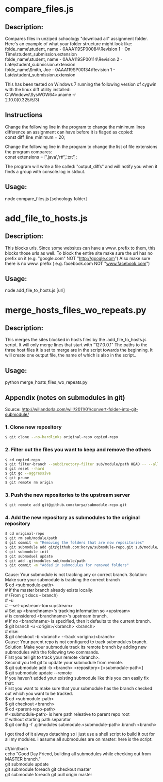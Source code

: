 # compare_files.js
## Description:
Compares files in unziped schoology "download all" assignment folder. Here's an example of what your folder structure might look like:  
folde_name\student, name - 0AAA119SP00084\Revision 1 - On Time\student_submission.extension  
folde_name\student, name - 0AAA119SP00114\Revision 2 - Late\student_submission.extension  
folde_name\Smith, Joe - 0AAA119SP00134\Revision 1 - Late\student_submission.extension  
   
This has been tested on Windows 7 running the following version of cygwin with the linux diff utility installed:   
C:\Windows\SysWOW64>uname -r   
2.10.0(0.325/5/3)  

## Instructions
Change the following line in the program to change the minimum lines difference an assignment can have before it is flaged as copied:  
const diff_line_minimum = 20;

Change the following line in the program to change the list of file extensions the program compares:  
const extensions = ['.java','rtf','.txt']; 

The program will write a file called: "output_diffs" and will notify you when it finds a group with console.log in stdout. 

## Usage: 
node compare_files.js [schoology folder]  


# add_file_to_hosts.js
## Description:
This blocks urls. Since some websites can have a www. prefix to them, this blocks those urls as well. To block the entire site make sure the url has no prefix on it (e.g. "google.com" NOT "http://google.com") Also make sure there is no www. prefix ( e.g. facebook.com NOT "www.facebook.com")

## Usage:
node add_file_to_hosts.js [url]

# merge_hosts_files_wo_repeats.py
## Description:
This merges the sites blocked in hosts files by the .add_file_to_hosts.js script. It will only merge lines that start with "127.0.0.1" The paths to the three host files it is set to merge are in the script towards the beginning. It will create one output file, the name of which is also in the script..

## Usage:
python merge_hosts_files_wo_repeats.py 

## Appendix (notes on submodules in git)   
Source: http://willandorla.com/will/2011/01/convert-folder-into-git-submodule/


### 1. Clone new repository

```bash
$ git clone --no-hardlinks original-repo copied-repo
```

### 2. Filter out the files you want to keep and remove the others

```bash
$ cd copied-repo
$ git filter-branch --subdirectory-filter sub/module/path HEAD -- --all
$ git reset --hard
$ git gc --aggressive
$ git prune
$ git remote rm origin
```

### 3. Push the new repositories to the upstream server

```bash
$ git remote add git@github.com:korya/submodule-repo.git
```

### 4. Add the new repository as submodules to the original repository

```bash
$ cd original-repo
$ git rm sub/module/path
$ git commit -m "Removing the folders that are now repositories"
$ git submodule add git@github.com:korya/submodule-repo.git sub/module/path
$ git submodule init
$ git submoduel update
$ git add .gitmodules sub/module/path
$ git commit -m "Added in submodules for removed folders"
``` 


Cause: Your submodule is not tracking any or correct branch. Solution: Make sure your submodule is tracking the correct branch  
$ cd \<submodule-path\>  
\# if the master branch already exists locally:  
\# (From git docs - branch)  
\# -u <upstream>  
\# --set-upstream-to=\<upstream\>  
\#    Set up \<branchname\>'s tracking information so \<upstream\>  
\#    is considered \<branchname\>'s upstream branch.  
\#    If no \<branchname\> is specified, then it defaults to the current branch.  
$ git branch -u \<origin\>/\<branch\> \<branch\>  
\# else:  
$ git checkout -b \<branch\> --track \<origin\>/\<branch\>  
Cause: Your parent repo is not configured to track submodules branch. Solution: Make your submodule track its remote branch by adding new submodules with the following two commands.  
First you tell git to track your remote \<branch\>.  
Second you tell git to update your submodule from remote.  
    $ git submodule add -b \<branch\> \<repository\> \[\<submodule-path\>\]  
    $ git submodule update --remote  
If you haven't added your existing submodule like this you can easily fix that:  
First you want to make sure that your submodule has the branch checked out which you want to be tracked.  
    $ cd \<submodule-path\>  
    $ git checkout \<branch\>  
    $ cd \<parent-repo-path\>  
    # \<submodule-path\> is here path releative to parent repo root  
    # without starting path separator  
    $ git config -f .gitmodules submodule.\<submodule-path\>.branch \<branch\>  

i got tired of it always detaching so i just use a shell script to build it out for all my modules. i assume all submodules are on master: here is the script:

\#!/bin/bash  
echo "Good Day Friend, building all submodules while checking out from MASTER branch."  
git submodule update    
git submodule foreach git checkout master   
git submodule foreach git pull origin master  

 
